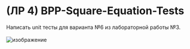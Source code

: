 # (ЛР 4) BPP-Square-Equation-Tests

Написать unit тесты для варианта №6 из лабораторной работы №3.
<br><br>
![изображение](https://github.com/EdgeFirewalk/BPP-Square-Equation-Tests/assets/64972579/a2be0fad-5815-4786-b137-37dc719ea964)
